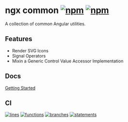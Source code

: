 # ngx common [![npm][npm-badge]][npm] [![npm][npm-dw-badge]][npm]

A collection of common Angular utilities.

## Features

- Render SVG Icons
- Signal Operators
- Mixin a Generic Control Value Accessor Implementation

## Docs

[Getting Started](https://robbyrabbitman.github.io/ngx/storybook/ngx/index.html?path=/docs/common)

## CI

[![lines][coverage-lines-badge]][coverage-report] [![functions][coverage-functions-badge]][coverage-report] [![branches][coverage-branches-badge]][coverage-report] [![statements][coverage-statements-badge]][coverage-report]

[npm]: https://www.npmjs.com/package/@robby-rabbitman/ngx-common
[npm-badge]: https://img.shields.io/npm/v/%40robby-rabbitman%2Fngx-common
[npm-dw-badge]: https://img.shields.io/npm/dw/%40robby-rabbitman%2Fngx-common
[coverage-report]: https://robbyrabbitman.github.io/ngx/coverage/libs/common/index.html
[coverage-lines-badge]: https://robbyrabbitman.github.io/ngx/coverage/libs/common/badges/badge-lines.svg
[coverage-functions-badge]: https://robbyrabbitman.github.io/ngx/coverage/libs/common/badges/badge-functions.svg
[coverage-branches-badge]: https://robbyrabbitman.github.io/ngx/coverage/libs/common/badges/badge-branches.svg
[coverage-statements-badge]: https://robbyrabbitman.github.io/ngx/coverage/libs/common/badges/badge-statements.svg
